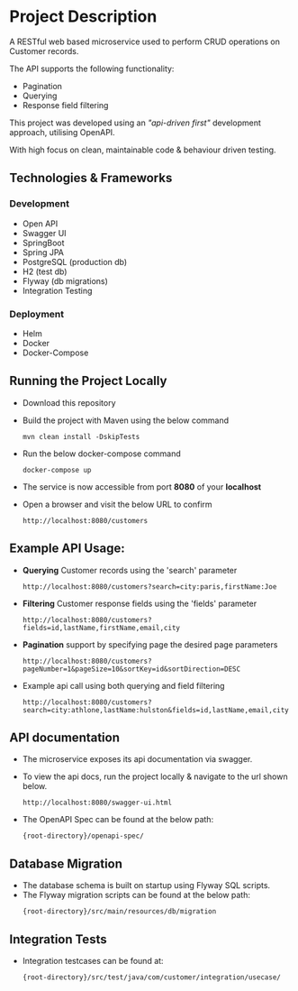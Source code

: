 # Project Description
A RESTful web based microservice used to perform CRUD operations on Customer records.

The API supports the following functionality:
 - Pagination
 - Querying
 - Response field filtering

This project was developed using an _"api-driven first"_ development approach, utilising OpenAPI.

With high focus on clean, maintainable code & behaviour driven testing.

## Technologies & Frameworks
### Development
- Open API
- Swagger UI
- SpringBoot
- Spring JPA
- PostgreSQL (production db)
- H2 (test db)
- Flyway (db migrations)
- Integration Testing
### Deployment
- Helm
- Docker
- Docker-Compose

##  Running the Project Locally
 -  Download this repository 
 -  Build the project with Maven using the below command
    ```
    mvn clean install -DskipTests
    ```
 -  Run the below docker-compose command
    ```
    docker-compose up
    ```    
 - The service is now accessible from port <b>8080</b> of your <b>localhost</b>
   

 - Open a browser and visit the below URL to confirm
    ```
    http://localhost:8080/customers
    ```

## Example API Usage:

 - <b>Querying</b> Customer records using the 'search' parameter
    ```
    http://localhost:8080/customers?search=city:paris,firstName:Joe
    ```
- <b>Filtering</b> Customer response fields using the 'fields' parameter
    ```
    http://localhost:8080/customers?fields=id,lastName,firstName,email,city
    ```
- <b>Pagination</b> support by specifying page the desired page parameters
    ```
    http://localhost:8080/customers?pageNumber=1&pageSize=10&sortKey=id&sortDirection=DESC
    ```
- Example api call using both querying and field filtering 
    ```
    http://localhost:8080/customers?search=city:athlone,lastName:hulston&fields=id,lastName,email,city
    ```

## API documentation
  -  The microservice exposes its api documentation via swagger.
  -  To view the api docs, run the project locally & navigate to the url shown below.
     ```
     http://localhost:8080/swagger-ui.html
     ```


- The OpenAPI Spec can be found at the below path:
  ```
  {root-directory}/openapi-spec/
  ``` 

## Database Migration
  - The database schema is built on startup using Flyway SQL scripts.
  - The Flyway migration scripts can be found at the below path:
    ```
    {root-directory}/src/main/resources/db/migration
    ``` 


## Integration Tests
 - Integration testcases can be found at:
    ```
    {root-directory}/src/test/java/com/customer/integration/usecase/
    ```

<!-- 

docker pull postgres:11
docker run --name dev-postgres -p 5432:5432 -e POSTGRES_PASSWORD=mysecretpassword -d postgres:11
# CREATE db coursedb
docker exec dev-postgres psql -U postgres -c"CREATE DATABASE coursedb" postgres

C:\Users\Dave> docker exec dev-postgres psql -U postgres -c"DROP DATABASE mydb" postgres
DROP DATABASE
C:\Users\Dave> docker exec dev-postgres psql -U postgres -c"CREATE DATABASE mydb" postgres
CREATE DATABASE

## Example API Usage:
http://localhost:8080/customers?search=city:paris,firstName:Joe
http://localhost:8080/customers?fields=id,lastName,firstName,email,city
http://localhost:8080/customers?pageNumber=1&pageSize=10&sortKey=id&sortDirection=DESC

http://localhost:8080/customers?search=city:athlone,lastName:hulston&fields=id,lastName,email,city

## Deployment

OS X, Windows, Linux:
    
```
>> mvn clean install 
>> skaffold run
```

## Frameworks used
- build
  - maven, maven code generator
- db
  - jpa, h2, RDBMS 
- utils
  - model-mapper
- doc generation
  - open-api spec, swagger ui
- test :
  - Integration Testing
    - @SpringBootTest 
  - Contract Testing
    - Spring Cloud Contract 
    
## Additional info 
 - api docs are automatically generated from the OpenAPI specification.
 - controller models and interfaces are generated from the OpenAPI spec, allowing them to be introduced in the code base.
    - by integrating the generated controller interfaces and response models, the code must always align to the behaviour outlined in the openapi specification.  
    - now, the OpenAPI spec is _"the single source of truth"_ in terms of the behaviour of the microservice.
    - this solves the production problem of changes in api's not being reflected in the microservice documentation. 

 - NB: for integration testing, Flux TestWebClient was used in favour of RestTemplate(soon to be deprecated).

## Development setup

To generate the required sources, build the project using the below command

```sh
>> mvn clean install 
```

## Release History

* 0.1.0
    * Introduced OpenAPI Spec
    * Introduced @SpringBootTest integration tests
* 0.0.1
    * Initial Release

 -->
